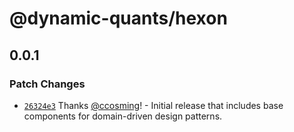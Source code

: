 # @dynamic-quants/hexon

## 0.0.1

### Patch Changes

- [`26324e3`](https://github.com/DynamicQuants/hexon/commit/26324e300a077a238fc7e6905efbdeb545a05240) Thanks [@ccosming](https://github.com/ccosming)! - Initial release that includes base components for domain-driven design patterns.
